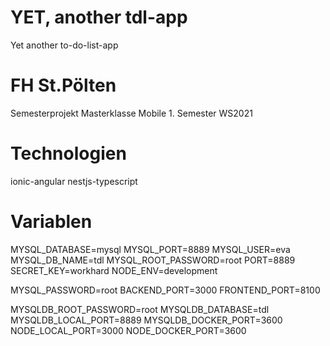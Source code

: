 # YET, another tdl-app
Yet another to-do-list-app

# FH St.Pölten
Semesterprojekt Masterklasse Mobile 1. Semester WS2021

# Technologien
ionic-angular
nestjs-typescript

# Variablen
MYSQL_DATABASE=mysql
MYSQL_PORT=8889
MYSQL_USER=eva
MYSQL_DB_NAME=tdl
MYSQL_ROOT_PASSWORD=root
PORT=8889
SECRET_KEY=workhard
NODE_ENV=development

MYSQL_PASSWORD=root
BACKEND_PORT=3000
FRONTEND_PORT=8100

MYSQLDB_ROOT_PASSWORD=root 
MYSQLDB_DATABASE=tdl 
MYSQLDB_LOCAL_PORT=8889
MYSQLDB_DOCKER_PORT=3600
NODE_LOCAL_PORT=3000
NODE_DOCKER_PORT=3600
